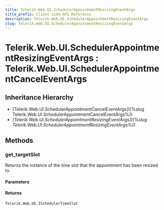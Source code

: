 ```yaml
---
title: Telerik.Web.UI.SchedulerAppointmentResizingEventArgs
title_prefix: Client-side API Reference
description: Telerik.Web.UI.SchedulerAppointmentResizingEventArgs
slug: Telerik.Web.UI.SchedulerAppointmentResizingEventArgs
---
```


# Telerik.Web.UI.SchedulerAppointmentResizingEventArgs : Telerik.Web.UI.SchedulerAppointmentCancelEventArgs

## Inheritance Hierarchy

* [Telerik.Web.UI.SchedulerAppointmentCancelEventArgs]({%slug Telerik.Web.UI.SchedulerAppointmentCancelEventArgs%})
* *[Telerik.Web.UI.SchedulerAppointmentResizingEventArgs]({%slug Telerik.Web.UI.SchedulerAppointmentResizingEventArgs%})*


## Methods

### get_targetSlot

Returns the instance of the time slot that the appointment has been resized to.

#### Parameters

#### Returns

`Telerik.Web.UI.ISchedulerTimeSlot`

